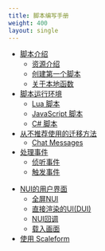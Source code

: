 ```yaml
---
title: 脚本编写手册
weight: 400
layout: single
---
```


- [脚本介绍](/docs/scripting-manual/introduction)
    - [资源介绍](/docs/scripting-manual/introduction/introduction-to-resources)
    - [创建第一个脚本](/docs/scripting-manual/introduction/creating-your-first-script)
    - [关于本地函数](/docs/scripting-manual/introduction/about-native-functions)
- [脚本运行环境](/docs/scripting-manual/runtimes)
    - [Lua 脚本](/docs/scripting-manual/runtimes/lua)
    - [JavaScript 脚本](/docs/scripting-manual/runtimes/javascript)
    - [C# 脚本](/docs/scripting-manual/runtimes/csharp)
- [从不推荐使用的迁移方法](/docs/scripting-manual/migrating-from-deprecated)
  - [Chat Messages](/docs/scripting-manual/migrating-from-deprecated/chat-messages)
- [处理事件](/docs/scripting-manual/working-with-events)
  - [侦听事件](/docs/scripting-manual/working-with-events/listening-for-events)
  - [触发事件](/docs/scripting-manual/working-with-events/triggering-events)
<!--    - [使用事件](/docs/scripting-manual/working-with-events/using-events) -->
<!--    - [创建新事件](/docs/scripting-manual/working-with-event/creating-new-events) -->
<!--    - [服务器-客户端通信](/docs/scripting-manual/working-with-event/server-client-communication) -->
- [NUI的用户界面](/docs/scripting-manual/nui-development)
  - [全屏NUI](/docs/scripting-manual/nui-development/full-screen-nui)
  - [直接渲染的UI(DUI)](/docs/scripting-manual/nui-development/dui)
  - [NUI回调](/docs/scripting-manual/nui-development/nui-callbacks)
  - [载入画面](/docs/scripting-manual/nui-development/loading-screens)
- [使用 Scaleform](/docs/scripting-manual/using-scaleform)

